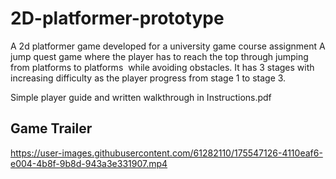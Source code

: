 # 2D-platformer-prototype

A 2d platformer game developed for a university game course assignment
A jump quest game where the player has to reach the top through jumping from platforms to platforms  while avoiding obstacles. 
It has 3 stages with increasing difficulty as the player progress from stage 1 to stage 3.

Simple player guide and written walkthrough in Instructions.pdf

## Game Trailer
https://user-images.githubusercontent.com/61282110/175547126-4110eaf6-e004-4b8f-9b8d-943a3e331907.mp4


